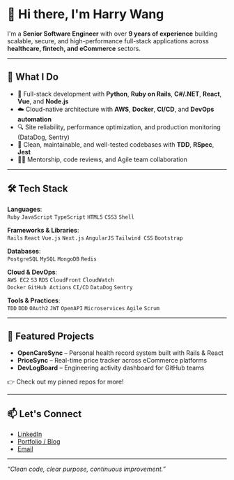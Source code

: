 # 👋 Hi there, I'm Harry Wang

I'm a **Senior Software Engineer** with over **9 years of experience** building scalable, secure, and high-performance full-stack applications across **healthcare, fintech, and eCommerce** sectors.

---

## 💼 What I Do

- 🔧 Full-stack development with **Python**, **Ruby on Rails**, **C#/.NET**, **React**, **Vue**, and **Node.js**
- ☁️ Cloud-native architecture with **AWS**, **Docker**, **CI/CD**, and **DevOps automation**
- 🔍 Site reliability, performance optimization, and production monitoring (DataDog, Sentry)
- 🧪 Clean, maintainable, and well-tested codebases with **TDD**, **RSpec**, **Jest**
- 👨‍🏫 Mentorship, code reviews, and Agile team collaboration

---

## 🛠️ Tech Stack

**Languages**:  
`Ruby` `JavaScript` `TypeScript` `HTML5` `CSS3` `Shell`

**Frameworks & Libraries**:  
`Rails` `React` `Vue.js` `Next.js` `AngularJS` `Tailwind CSS` `Bootstrap`

**Databases**:  
`PostgreSQL` `MySQL` `MongoDB` `Redis`

**Cloud & DevOps**:  
`AWS EC2` `S3` `RDS` `CloudFront` `CloudWatch`  
`Docker` `GitHub Actions` `CI/CD` `DataDog` `Sentry`

**Tools & Practices**:  
`TDD` `DDD` `OAuth2` `JWT` `OpenAPI` `Microservices` `Agile` `Scrum`

---

## 📌 Featured Projects

- **OpenCareSync** – Personal health record system built with Rails & React  
- **PriceSync** – Real-time price tracker across eCommerce platforms  
- **DevLogBoard** – Engineering activity dashboard for GitHub teams

👉 Check out my pinned repos for more!

---

## 📫 Let's Connect

- [LinkedIn](https://www.linkedin.com/in/yourprofile)
- [Portfolio / Blog](https://your-portfolio.com)
- [Email](mailto:your.email@example.com)

---

_“Clean code, clear purpose, continuous improvement.”_

